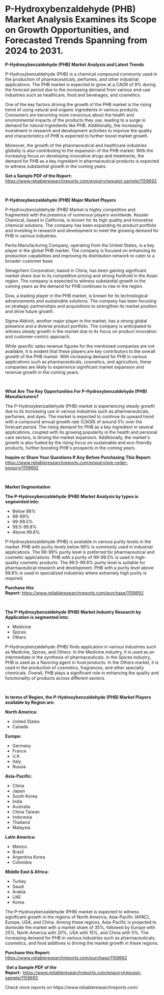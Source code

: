 <p><h1>P-Hydroxybenzaldehyde (PHB) Market Analysis Examines its Scope on Growth Opportunities, and Forecasted Trends Spanning from 2024 to 2031.</h1></p><p><strong>P-Hydroxybenzaldehyde (PHB) Market Analysis and Latest Trends</strong></p>
<p><p>P-Hydroxybenzaldehyde (PHB) is a chemical compound commonly used in the production of pharmaceuticals, perfumes, and other industrial applications. The PHB market is expected to grow at a CAGR of 9% during the forecast period due to the increasing demand from various end-use industries such as healthcare, food and beverages, and cosmetics.</p><p>One of the key factors driving the growth of the PHB market is the rising trend of using natural and organic ingredients in various products. Consumers are becoming more conscious about the health and environmental impacts of the products they use, leading to a surge in demand for natural ingredients like PHB. Additionally, the increasing investment in research and development activities to improve the quality and characteristics of PHB is expected to further boost market growth.</p><p>Moreover, the growth of the pharmaceutical and healthcare industries globally is also contributing to the expansion of the PHB market. With the increasing focus on developing innovative drugs and treatments, the demand for PHB as a key ingredient in pharmaceutical products is expected to witness substantial growth in the coming years.</p></p>
<p><strong>Get a Sample PDF of the Report:&nbsp;</strong> <a href="https://www.reliableresearchreports.com/enquiry/request-sample/1159692">https://www.reliableresearchreports.com/enquiry/request-sample/1159692</a></p>
<p>&nbsp;</p>
<p><strong>P-Hydroxybenzaldehyde (PHB) Major Market Players</strong></p>
<p><p>P-Hydroxybenzaldehyde (PHB) Market is highly competitive and fragmented with the presence of numerous players worldwide. Kessler Chemical, based in California, is known for its high quality and innovative chemical solutions. The company has been expanding its product portfolio and investing in research and development to meet the growing demand for PHB in various industries.</p><p>Penta Manufacturing Company, operating from the United States, is a key player in the global PHB market. The company is focused on enhancing its production capabilities and improving its distribution network to cater to a broader customer base.</p><p>Simagchem Corporation, based in China, has been gaining significant market share due to its competitive pricing and strong foothold in the Asian region. The company is expected to witness substantial growth in the coming years as the demand for PHB continues to rise in the region.</p><p>Dow, a leading player in the PHB market, is known for its technological advancements and sustainable solutions. The company has been focusing on strategic partnerships and acquisitions to strengthen its market position and drive future growth.</p><p>Sigma-Aldrich, another major player in the market, has a strong global presence and a diverse product portfolio. The company is anticipated to witness steady growth in the market due to its focus on product innovation and customer-centric approach.</p><p>While specific sales revenue figures for the mentioned companies are not available, it is evident that these players are key contributors to the overall growth of the PHB market. With increasing demand for PHB in various applications such as pharmaceuticals, cosmetics, and agriculture, these companies are likely to experience significant market expansion and revenue growth in the coming years.</p></p>
<p>&nbsp;</p>
<p><strong>What Are The Key Opportunities For P-Hydroxybenzaldehyde (PHB) Manufacturers?</strong></p>
<p><p>The P-Hydroxybenzaldehyde (PHB) market is experiencing steady growth due to its increasing use in various industries such as pharmaceuticals, perfumes, and dyes. The market is expected to continue its upward trend with a compound annual growth rate (CAGR) of around 5% over the forecast period. The rising demand for PHB as a key ingredient in several applications, coupled with its growing popularity in the health and personal care sectors, is driving the market expansion. Additionally, the market's growth is also fueled by the rising focus on sustainable and eco-friendly products, further boosting PHB's prospects in the coming years.</p></p>
<p><strong>Inquire or Share Your Questions If Any Before Purchasing This Report:</strong> <a href="https://www.reliableresearchreports.com/enquiry/pre-order-enquiry/1159692">https://www.reliableresearchreports.com/enquiry/pre-order-enquiry/1159692</a></p>
<p>&nbsp;</p>
<p><strong>Market Segmentation</strong></p>
<p><strong>The P-Hydroxybenzaldehyde (PHB) Market Analysis by types is segmented into:</strong></p>
<p><ul><li>Below 98%</li><li>98-99%</li><li>99-99.5%</li><li>99.5-99.8%</li><li>Above 99.8%</li></ul></p>
<p><p>P-Hydroxybenzaldehyde (PHB) is available in various purity levels in the market. PHB with purity levels below 98% is commonly used in industrial applications. The 98-99% purity level is preferred for pharmaceutical and cosmetic applications. PHB with a purity of 99-99.5% is used in high-quality cosmetic products. The 99.5-99.8% purity level is suitable for pharmaceutical research and development. PHB with a purity level above 99.8% is used in specialized industries where extremely high purity is required.</p></p>
<p><strong>Purchase this Report:&nbsp;</strong><a href="https://www.reliableresearchreports.com/purchase/1159692">https://www.reliableresearchreports.com/purchase/1159692</a></p>
<p>&nbsp;</p>
<p><strong>The P-Hydroxybenzaldehyde (PHB) Market Industry Research by Application is segmented into:</strong></p>
<p><ul><li>Medicine</li><li>Spices</li><li>Others</li></ul></p>
<p><p>P-Hydroxybenzaldehyde (PHB) finds application in various industries such as Medicine, Spices, and Others. In the Medicine industry, it is used as an intermediate in the synthesis of pharmaceuticals. In the Spices industry, PHB is used as a flavoring agent in food products. In the Others market, it is used in the production of cosmetics, fragrances, and other specialty chemicals. Overall, PHB plays a significant role in enhancing the quality and functionality of products across different sectors.</p></p>
<p>&nbsp;</p>
<p><strong>In terms of Region, the P-Hydroxybenzaldehyde (PHB) Market Players available by Region are:</strong></p>
<p>
    <p> <strong> North America: </strong>
        <ul>
            <li>United States</li>
            <li>Canada</li>
        </ul>
        </p> 
    <p> <strong> Europe: </strong>
        <ul>
            <li>Germany</li>
            <li>France</li>
            <li>U.K.</li>
            <li>Italy</li>
            <li>Russia</li>
        </ul>
        </p> 
    <p> <strong> Asia-Pacific: </strong>
        <ul>
            <li>China</li>
            <li>Japan</li>
            <li>South Korea</li>
            <li>India</li>
            <li>Australia</li>
            <li>China Taiwan</li>
            <li>Indonesia</li>
            <li>Thailand</li>
            <li>Malaysia</li>
        </ul>
        </p> 
    <p> <strong> Latin America: </strong>
        <ul>
            <li>Mexico</li>
            <li>Brazil</li>
            <li>Argentina Korea</li>
            <li>Colombia</li>
        </ul>
        </p> 
    <p> <strong> Middle East & Africa: </strong>
        <ul>
            <li>Turkey</li>
            <li>Saudi</li>
            <li>Arabia</li>
            <li>UAE</li>
            <li>Korea</li>
        </ul>
    </p>
    </p>
<p><p>The P-Hydroxybenzaldehyde (PHB) market is expected to witness significant growth in the regions of North America, Asia-Pacific (APAC), Europe, USA, and China. Among these regions, Asia-Pacific is projected to dominate the market with a market share of 35%, followed by Europe with 25%, North America with 20%, USA with 15%, and China with 5%. The increasing demand for PHB in various industries such as pharmaceuticals, cosmetics, and food additives is driving the market growth in these regions.</p></p>
<p><strong>Purchase this Report: </strong><a href="https://www.reliableresearchreports.com/purchase/1159692">https://www.reliableresearchreports.com/purchase/1159692</a></p>
<p>&nbsp;<strong>Get a Sample PDF of the Report:&nbsp;&nbsp;</strong><a href="https://www.reliableresearchreports.com/enquiry/request-sample/1159692">https://www.reliableresearchreports.com/enquiry/request-sample/1159692</a></p>
<p><strong></strong></p>
<p>Check more reports on https://www.reliableresearchreports.com/</p>